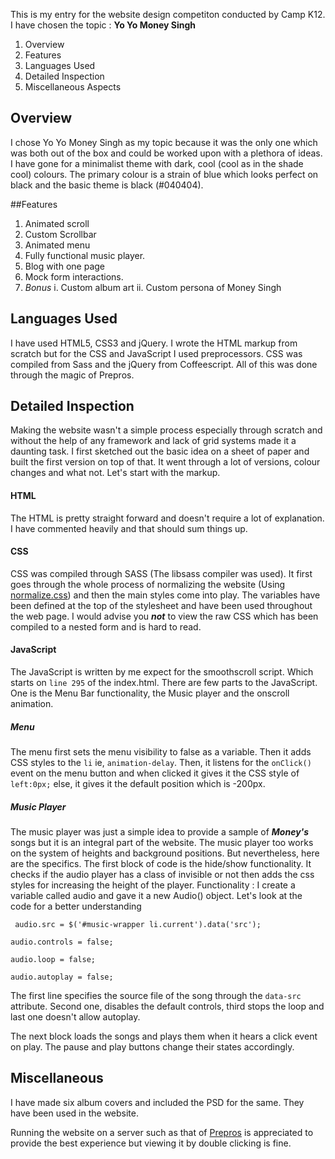  This is my entry for the website design competiton conducted by Camp K12.
 I have chosen the topic : __Yo Yo Money Singh__
 
 1. Overview
 2. Features
 3. Languages Used
 4. Detailed Inspection
 5. Miscellaneous Aspects

 ## Overview
I chose Yo Yo Money Singh as my topic because it was the only one which was both out of the box and could be worked upon with a plethora of ideas. I have gone for a minimalist theme with dark, cool (cool as in the shade cool) colours. The primary colour is a strain of blue which looks perfect on black and the basic theme is black (#040404).
	
##Features
1. Animated scroll
2. Custom Scrollbar
3. Animated menu
4. Fully functional music player.
5. Blog with one page
6. Mock form interactions.
7. *Bonus*
i. Custom album art
ii. Custom persona of Money Singh 

 ## Languages Used
 I have used HTML5, CSS3 and jQuery. I wrote the HTML markup from scratch but for the CSS and JavaScript I used preprocessors. CSS was compiled from Sass and the jQuery from Coffeescript.
 All of this was done through the magic of Prepros.

 ## Detailed Inspection
 Making the website wasn't a simple process especially through scratch and without the help of any framework and lack of grid systems made it a daunting task. I first sketched out the basic idea on a sheet of paper and built the first version on top of that. It went through a lot of versions, colour changes and what not. Let's start with the markup.

 #### HTML
 The HTML is pretty straight forward and doesn't require a lot of explanation. I have commented heavily and that should sum things up.

 #### CSS
 CSS was compiled through SASS (The libsass compiler was used). It first goes through the whole process of normalizing the website (Using [normalize.css](http://necolas.github.io/normalize.css/)) and then the main styles come into play. The variables have been defined at the top of the stylesheet and have been used throughout the web page. I would advise you ***not*** to view the raw CSS which has been compiled to a nested form and is hard to read. 

 #### JavaScript
 The JavaScript is written by me expect for the smoothscroll script. Which starts on `line 295` of the index.html.
 There are few parts to the JavaScript.
 One is the Menu Bar functionality, the Music player and the onscroll animation.
 ##### Menu
 The menu first sets the menu visibility to false as a variable. Then it adds CSS styles to the `li` ie, `animation-delay`.
 Then, it listens for the `onClick()` event on the menu button and when clicked it gives it the CSS style of `left:0px;` else, it gives it the default position which is -200px.
 ##### Music Player
 The music player was just a simple idea to provide a sample of ***Money's*** songs but it is an integral part of the website.
 The music player too works on the system of heights and background positions. But nevertheless, here are the specifics.
 The first block of code is the hide/show functionality. It checks if the audio player has a class of invisible or not then adds the css styles for increasing the height of the player.
 Functionality : I create a variable called audio and gave it a new Audio() object.
 Let's look at the code for a better understanding

 ` audio.src = $('#music-wrapper li.current').data('src');`

 `audio.controls = false;`

 `audio.loop = false;`

 `audio.autoplay = false;`

 The first line specifies the source file of the song through the `data-src` attribute. Second one, disables the default controls, third stops the loop and last one doesn't allow autoplay.

 The next block loads the songs and plays them when it hears a click event on play.
 The pause and play buttons change their states accordingly.


 ## Miscellaneous
 I have made six album covers and included the PSD for the same.
 They have been used in the website.

 Running the website on a server such as that of [Prepros](http://www.alphapixels.com/prepros) is appreciated to provide the best experience but viewing it by double clicking is fine. 
